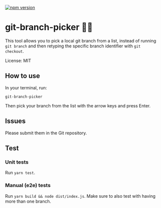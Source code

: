 [![npm version](https://badge.fury.io/js/git-branch-picker.svg)](https://badge.fury.io/js/git-branch-picker)

# git-branch-picker 👨‍💻

This tool allows you to pick a local git branch from a list, instead of running `git branch` and then retyping the specific branch identifier with `git checkout`.

License: MIT

## How to use

In your terminal, run:

`git-branch-picker`

Then pick your branch from the list with the arrow keys and press Enter.

## Issues

Please submit them in the Git repository.

## Test

### Unit tests

Run `yarn test`.

### Manual (e2e) tests

Run `yarn build && node dist/index.js`. Make sure to also test with having more than one branch.
